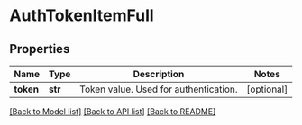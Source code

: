 # AuthTokenItemFull

## Properties
Name | Type | Description | Notes
------------ | ------------- | ------------- | -------------
**token** | **str** | Token value. Used for authentication. | [optional] 

[[Back to Model list]](../README.md#documentation-for-models) [[Back to API list]](../README.md#documentation-for-api-endpoints) [[Back to README]](../README.md)


